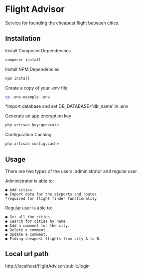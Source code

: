 # Flight Advisor

Service for founding the cheapest flight between cities.


## Installation

 Install Composer Dependencies

```bash
composer install
```

Install NPM Dependencies

```bash
npm install
```

Create a copy of your .env file

```bash
cp .env.example .env
```
*import database and set DB_DATABASE='db_name' in .env

 Generate an app encryption key

```bash
php artisan key:generate
```
Configuration Caching
```bash
php artisan config:cache
```


## Usage
There are two types of the users: administrator and regular user.


Administrator is able to:

```
● Add cities.
● Import data for the airports and routes 
*required for flight finder functionality
```

Regular user is able to:
```
● Get all the cities
● Search for cities by name
● Add a comment for the city.
● Delete a comment.
● Update a comment.
● Fiding cheapest flights from city A to B. 
```

## Local url path
http://localhost/flightAdvisor/public/login


